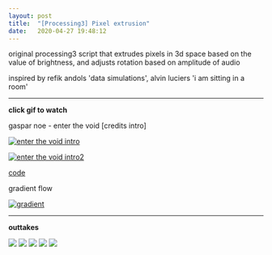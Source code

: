 ```yaml
---
layout: post
title:  "[Processing3] Pixel extrusion"
date:   2020-04-27 19:48:12
---
```


original processing3 script that extrudes pixels in 3d space based on the value of brightness, and adjusts rotation based on amplitude of audio

inspired by refik andols 'data simulations', alvin luciers 'i am sitting in a room'

-----------------------------------------------------------

**click gif to watch**

gaspar noe - enter the void [credits intro]

[![enter the void intro](https://media.giphy.com/media/JpGHpIUUAa9jqDMS0p/giphy.gif)](https://youtu.be/D_T1RgiC2uE?t=65)

[![enter the void intro2](https://media.giphy.com/media/3WkP8zd6QwC96E8kpc/giphy.gif)](https://youtu.be/4Hbrjm1eXNI)

[code](https://github.com/spoisseroux/Processing3/blob/master/video_destroy/video_destroy.pde) 


gradient flow

[![gradient](https://media.giphy.com/media/lJllEsnc8fnFU5ROvP/giphy.gif)](https://youtu.be/p1gm3gfmPi0)

-----------------------------------------------------------

**outtakes**

<img src="https://media.giphy.com/media/jrze5RPRJURXr1ykXP/giphy.gif">

<img src="https://media.giphy.com/media/ZZeHypJ1Sjq3ehFNLc/giphy.gif">

<img src="https://i.imgur.com/6mG6uro.png">

<img src="https://i.imgur.com/fNyTLoe.png">

<img src="https://i.imgur.com/H53Zifc.png">

